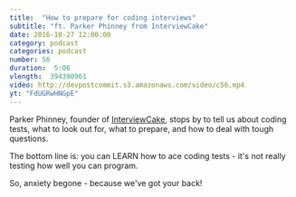 ```yaml
---
title:  "How to prepare for coding interviews"
subtitle: "ft. Parker Phinney from InterviewCake"
date: 2016-10-27 12:00:00
category: podcast
categories: podcast
number: 56
duration:  5:06
vlength:  394390961
video: http://devpostcommit.s3.amazonaws.com/video/c56.mp4
yt: "FdUGRwHNGpE"
---
```


Parker Phinney, founder of [InterviewCake](http://interviewcake.com), stops by to tell us about coding tests, what to look out for, what to prepare, and how to deal with tough questions.

The bottom line is: you can LEARN how to ace coding tests - it's not really testing how well you can program.

So, anxiety begone - because we've got your back!
